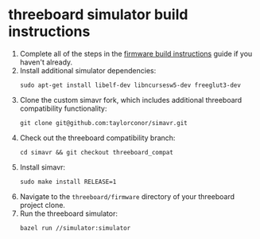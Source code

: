 # threeboard simulator build instructions

1. Complete all of the steps in the [firmware build instructions](firmware_build_instructions.md) guide if you haven't already.
2. Install additional simulator dependencies:
   ```
   sudo apt-get install libelf-dev libncursesw5-dev freeglut3-dev
   ```
3. Clone the custom simavr fork, which includes additional threeboard compatibility functionality:
   ```
   git clone git@github.com:taylorconor/simavr.git
   ```
4. Check out the threeboard compatibility branch:
   ```
   cd simavr && git checkout threeboard_compat
   ```
5. Install simavr:
   ``` 
   sudo make install RELEASE=1
   ```
6. Navigate to the `threeboard/firmware` directory of your threeboard project clone.
7. Run the threeboard simulator:
   ```
   bazel run //simulator:simulator
   ```
